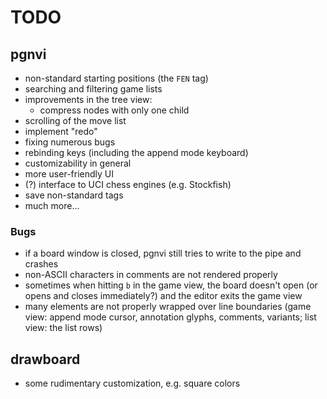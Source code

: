 # TODO

## pgnvi

- non-standard starting positions (the `FEN` tag)
- searching and filtering game lists
- improvements in the tree view:
  - compress nodes with only one child
- scrolling of the move list
- implement "redo"
- fixing numerous bugs
- rebinding keys (including the append mode keyboard)
- customizability in general
- more user-friendly UI
- (?) interface to UCI chess engines (e.g. Stockfish)
- save non-standard tags
- much more...

### Bugs

- if a board window is closed, pgnvi still tries to write to the pipe and
  crashes
- non-ASCII characters in comments are not rendered properly
- sometimes when hitting `b` in the game view, the board doesn't open (or opens
  and closes immediately?) and the editor exits the game view
- many elements are not properly wrapped over line boundaries (game view:
  append mode cursor, annotation glyphs, comments, variants; list view: the
  list rows)

## drawboard

- some rudimentary customization, e.g. square colors

